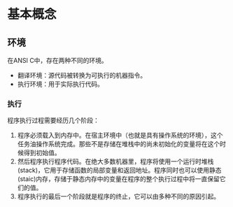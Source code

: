 # 基本概念

## 环境
在ANSI C中，存在两种不同的环境。
* 翻译环境：源代码被转换为可执行的机器指令。
* 执行环境：用于实际执行代码。

### 执行
程序执行过程需要经历几个阶段：
1. 程序必须载入到内存中。在宿主环境中（也就是具有操作系统的环境），这个任务油操作系统完成。那些不是存储在堆栈中的尚未初始化的变量将在这个时候得到初始值。
2. 然后程序执行程序代码。在绝大多数机器里，程序将使用一个运行时堆栈(stack)，它用于存储函数的局部变量和返回地址。程序同时也可以使用静态(staic)内存，存储于静态内存中的变量在程序的整个执行过程中将一直保留它们的值。
3. 程序执行的最后一个阶段就是程序的终止，它可以由多种不同的原因引起。